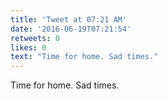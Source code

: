 ```yaml
---
title: 'Tweet at 07:21 AM'
date: '2016-06-19T07:21:54'
retweets: 0
likes: 0
text: "Time for home. Sad times."
---
```

Time for home. Sad times.
